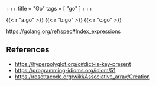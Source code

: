 +++
title = "Go"
tags = [ "go" ]
+++

{{< r "a.go" >}}
{{< r "b.go" >}}
{{< r "c.go" >}}

<https://golang.org/ref/spec#Index_expressions>

## References

- <https://hyperpolyglot.org/c#dict-is-key-present>
- <https://programming-idioms.org/idiom/51>
- <https://rosettacode.org/wiki/Associative_array/Creation>
